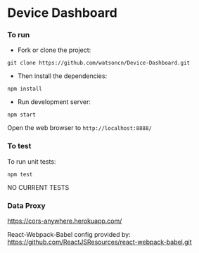 # Device Dashboard

### To run

* Fork or clone the project:

```
git clone https://github.com/watsoncn/Device-Dashboard.git
```

* Then install the dependencies:

```
npm install
```

* Run development server:

```
npm start
```

Open the web browser to `http://localhost:8888/`

### To test

To run unit tests:

```
npm test
```

NO CURRENT TESTS

### Data Proxy

https://cors-anywhere.herokuapp.com/

React-Webpack-Babel config provided by: https://github.com/ReactJSResources/react-webpack-babel.git
